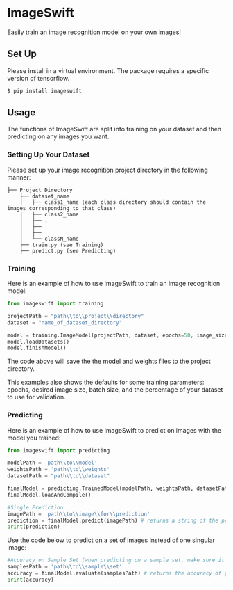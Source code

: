 # ImageSwift

Easily train an image recognition model on your own images!

## Set Up

Please install in a virtual environment. The package requires a specific version of tensorflow.

```sh
$ pip install imageswift
```

## Usage

The functions of ImageSwift are split into training on your dataset and then predicting on any images you want.

### Setting Up Your Dataset

Please set up your image recognition project directory in the following manner:

```
├── Project Directory
    ├── dataset_name
    │   ├── class1_name (each class directory should contain the images corresponding to that class)
    │   ├── class2_name
    │   ├── .
    │   ├── .
    │   ├── .
    │   └── classN_name
    ├── train.py (see Training)
    ├── predict.py (see Predicting)
```

### Training

Here is an example of how to use ImageSwift to train an image recognition model:

```Python
from imageswift import training

projectPath = "path\\to\\project\\directory"
dataset = "name_of_dataset_directory"

model = training.ImageModel(projectPath, dataset, epochs=50, image_size=(150, 150), batch_size=32, validation_split=0.2)
model.loadDatasets()
model.finishModel()
```

The code above will save the the model and weights files to the project directory.

This examples also shows the defaults for some training parameters: epochs, desired image size, batch size, and the percentage of your dataset to use for validation.

### Predicting

Here is an example of how to use ImageSwift to predict on images with the model you trained:

```Python
from imageswift import predicting

modelPath = 'path\\to\\model'
weightsPath = 'path\\to\\weights'
datasetPath = "path\\to\\dataset"

finalModel = predicting.TrainedModel(modelPath, weightsPath, datasetPath)
finalModel.loadAndCompile()

#Single Prediction
imagePath = 'path\\to\\image\\for\\prediction'
prediction = finalModel.predict(imagePath) # returns a string of the predicted class
print(prediction)
```

Use the code below to predict on a set of images instead of one singular image:

```Python
#Accuracy on Sample Set (when predicting on a sample set, make sure it follows the same folder structure as the dataset as shown above)
samplesPath = 'path\\to\\sample\\set'
accuracy = finalModel.evaluate(samplesPath) # returns the accuracy of your model on the sample set
print(accuracy)
```